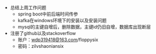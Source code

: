 - 总结上周工作问题
	- spring boot中前后端时间传参
	- kafka在windows环境下的安装以及安装问题
	- mysql的主键自增后，删除数据，主键id仍旧自增，数据库出现断层
- 注册了github以及stackoverflow
	- 账户：wdp319418@163.com/floppysix
	- 密码：zilvshaoniansix
